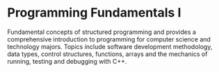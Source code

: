 # Programming Fundamentals I

Fundamental concepts of structured programming and provides a comprehensive introduction to programming for computer science and technology majors. Topics include software development methodology, data types, control structures, functions, arrays and the mechanics of running, testing and debugging with C++.
